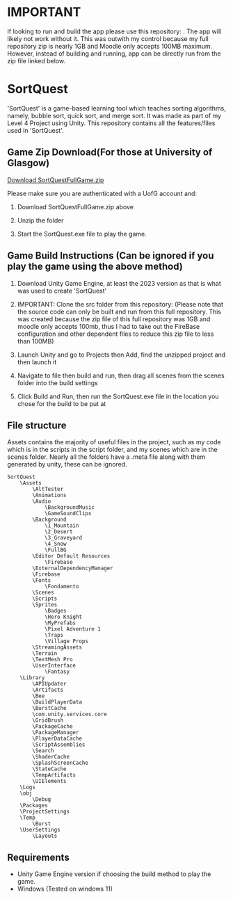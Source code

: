 # IMPORTANT

If looking to run and build the app please use this repository: . The app will likely not work without it. This was outwith my control because my full repository zip is nearly 1GB and Moodle only accepts 100MB maximum. However, instead of building and running, app can be directly run from the zip file linked below.

# SortQuest

'SortQuest' is a game-based learning tool which teaches sorting algorithms, namely, bubble sort, quick sort, and merge sort. It was made as part of my Level 4 Project using Unity. This repository contains all the features/files used in 'SortQuest'.

## Game Zip Download(For those at University of Glasgow)

[Download SortQuestFullGame.zip](https://gla-my.sharepoint.com/personal/2557097h_student_gla_ac_uk/_layouts/15/onedrive.aspx?id=%2Fpersonal%2F2557097h%5Fstudent%5Fgla%5Fac%5Fuk%2FDocuments%2FSortQuestFullGame%2Ezip&parent=%2Fpersonal%2F2557097h%5Fstudent%5Fgla%5Fac%5Fuk%2FDocuments&ga=1)

Please make sure you are authenticated with a UofG account and:

1. Download SortQuestFullGame.zip above

2. Unzip the folder

3. Start the SortQuest.exe file to play the game.

## Game Build Instructions (Can be ignored if you play the game using the above method)

1. Download Unity Game Engine, at least the 2023 version as that is what was used to create 'SortQuest'

2. IMPORTANT: Clone the src folder from this repository: (Please note that the source code can only be built and run from this full repository. This was created because the zip file of this full repository was 1GB and moodle only accepts 100mb, thus I had to take out the FireBase configuration and other dependent files to reduce this zip file to less than 100MB)

3. Launch Unity and go to Projects then Add, find the unzipped project and then launch it
4. Navigate to file then build and run, then drag all scenes from the scenes folder into the build settings
5. Click Build and Run, then run the SortQuest.exe file in the location you chose for the build to be put at

## File structure 
Assets contains the majority of useful files in the project, such as my code which is in the scripts in the script folder, and my scenes which are in the scenes folder. Nearly all the folders have a .meta file along with them generated by unity, these can be ignored.

```
SortQuest
    \Assets
        \AltTester
        \Animations
        \Audio
            \BackgroundMusic
            \GameSoundClips
        \Background
            \1_Mountain
            \2_Desert
            \3_Graveyard
            \4_Snow
            \FullBG
        \Editor Default Resources
            \Firebase
        \ExternalDependencyManager
        \Firebase
        \Fonts
            \Fondamento
        \Scenes
        \Scripts
        \Sprites
            \Badges
            \Hero Knight
            \MyPrefabs
            \Pixel Adventure 1
            \Traps
            \Village Props
        \StreamingAssets
        \Terrain
        \TextMesh Pro
        \UserInterface
            \Fantasy
    \Library
        \APIUpdater
        \Artifacts
        \Bee
        \BuildPlayerData
        \BurstCache
        \com.unity.services.core
        \GridBrush
        \PackageCache
        \PackageManager
        \PlayerDataCache
        \ScriptAssemblies
        \Search
        \ShaderCache
        \SplashScreenCache
        \StateCache
        \TempArtifacts
        \UIElements
    \Logs
    \obj
        \Debug
    \Packages
    \ProjectSettings
    \Temp
        \Burst
    \UserSettings
        \Layouts
```

## Requirements

* Unity Game Engine version if choosing the build method to play the game.
* Windows (Tested on windows 11)
